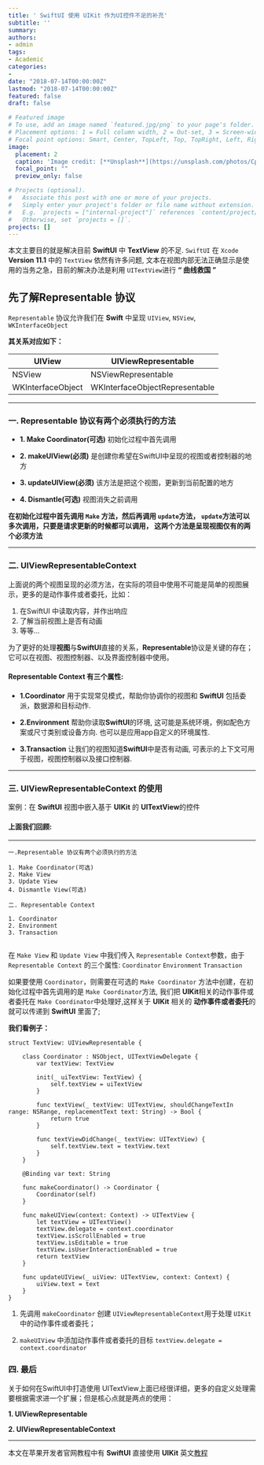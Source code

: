 ```yaml
---
title: ' SwiftUI 使用 UIKit 作为UI控件不足的补充'
subtitle: '' 
summary: 
authors:
- admin
tags:
- Academic
categories:
- 
date: "2018-07-14T00:00:00Z"
lastmod: "2018-07-14T00:00:00Z"
featured: false
draft: false

# Featured image
# To use, add an image named `featured.jpg/png` to your page's folder.
# Placement options: 1 = Full column width, 2 = Out-set, 3 = Screen-width
# Focal point options: Smart, Center, TopLeft, Top, TopRight, Left, Right, BottomLeft, Bottom, BottomRight
image:
  placement: 2
  caption: 'Image credit: [**Unsplash**](https://unsplash.com/photos/CpkOjOcXdUY)'
  focal_point: ""
  preview_only: false

# Projects (optional).
#   Associate this post with one or more of your projects.
#   Simply enter your project's folder or file name without extension.
#   E.g. `projects = ["internal-project"]` references `content/project/deep-learning/index.md`.
#   Otherwise, set `projects = []`.
projects: []
---
```


本文主要目的就是解决目前 **SwiftUI** 中 **TextView** 的不足.
`SwiftUI` 在 `Xcode` **Version 11.1** 中的 `TextView` 依然有许多问题, 文本在视图内部无法正确显示是使用的当务之急，目前的解决办法是利用 `UITextView`进行  **“ 曲线救国 ”**

## 先了解Representable 协议

`Representable` 协议允许我们在 **Swift** 中呈现 `UIView`,  `NSView`, `WKInterfaceObject`

 **其关系对应如下：**
 
| UIView | UIViewRepresentable |
| --- | --- |
| NSView | NSViewRepresentable |
| WKInterfaceObject | WKInterfaceObjectRepresentable |`

-------
### 一. Representable 协议有两个必须执行的方法
* **1. Make Coordinator(可选)**
		初始化过程中首先调用
		
* **2. makeUIView(必须)**
		是创建你希望在SwiftUI中呈现的视图或者控制器的地方
		
* **3. updateUIView(必须)**
		该方法是把这个视图，更新到当前配置的地方
		
* **4. Dismantle(可选)**
		视图消失之前调用

**在初始化过程中首先调用 `Make` 方法，然后再调用 `update`方法， `update`方法可以多次调用，只要是请求更新的时候都可以调用， 这两个方法是呈现视图仅有的两个必须方法**



-------


### 二. UIViewRepresentableContext
上面说的两个视图呈现的必须方法，在实际的项目中使用不可能是简单的视图展示，更多的是动作事件或者委托，比如：
1. 在SwiftUI 中读取内容，并作出响应
2. 了解当前视图上是否有动画
3. 等等...

为了更好的处理**视图**与**SwiftUI**直接的关系，**Representable**协议是关键的存在；它可以在视图、视图控制器、以及界面控制器中使用。
#### **Representable Context** 有三个属性:

* **1.Coordinator** 
用于实现常见模式，帮助你协调你的视图和 **SwiftUI**
包括委派，数据源和目标动作.

* **2.Environment**
帮助你读取**SwiftUI**的环境, 这可能是系统环境，例如配色方案或尺寸类别或设备方向. 也可以是应用app自定义的环境属性.

* **3.Transaction**
让我们的视图知道**SwiftUI**中是否有动画, 可表示的上下文可用于视图，视图控制器以及接口控制器.

-------

### 三. UIViewRepresentableContext 的使用
案例：在 **SwiftUI** 视图中嵌入基于 **UIKit** 的 **UITextView**的控件

#### 上面我们回顾: 

-------

```
一.Representable 协议有两个必须执行的方法

1. Make Coordinator(可选)
2. Make View
3. Update View
4. Dismantle View(可选)

二. Representable Context

1. Coordinator
2. Environment
3. Transaction
	
```

在 `Make View` 和 `Update View` 中我们传入 `Representable Context`参数，由于 `Representable Context` 的三个属性: `Coordinator` `Environment` `Transaction`

如果要使用 `Coordinator`，则需要在可选的 `Make Coordinator` 方法中创建，在初始化过程中首先调用的是 `Make Coordinator`方法, 我们把 **UIKit**相关的动作事件或者委托在 `Make Coordinator`中处理好,这样关于 **UIKit** 相关的 **动作事件或者委托**的就可以传递到 **SwiftUI** 里面了;

**我们看例子：**

```
struct TextView: UIViewRepresentable {
    
    class Coordinator : NSObject, UITextViewDelegate {
        var textView: TextView

        init(_ uiTextView: TextView) {
            self.textView = uiTextView
        }

        func textView(_ textView: UITextView, shouldChangeTextIn range: NSRange, replacementText text: String) -> Bool {
            return true
        }

        func textViewDidChange(_ textView: UITextView) {
            self.textView.text = textView.text
        }
    }
    
    @Binding var text: String

    func makeCoordinator() -> Coordinator {
        Coordinator(self)
    }

    func makeUIView(context: Context) -> UITextView {
        let textView = UITextView()
        textView.delegate = context.coordinator
        textView.isScrollEnabled = true
        textView.isEditable = true
        textView.isUserInteractionEnabled = true
        return textView
    }

    func updateUIView(_ uiView: UITextView, context: Context) {
        uiView.text = text
    }
}
```

1. 先调用 `makeCoordinator` 创建 `UIViewRepresentableContext`用于处理 `UIKit` 中的动作事件或者委托；

2. `makeUIView` 中添加动作事件或者委托的目标  `textView.delegate = context.coordinator`

### 四. 最后
关于如何在SwiftUI中打造使用 UITextView上面已经很详细，更多的自定义处理需要根据需求进一个扩展；但是核心点就是两点的使用：

**1. UIViewRepresentable**

**2. UIViewRepresentableContext**

-------


本文在苹果开发者官网教程中有 **SwiftUI** 直接使用 **UIKit** 英文[教程](https://developer.apple.com/videos/play/wwdc2019/231/?time=725)


